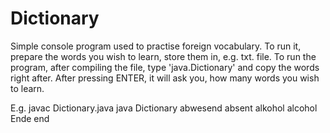 # Dictionary
Simple console program used to practise foreign vocabulary.
To run it, prepare the words you wish to learn, store them in, e.g. txt. file.
To run the program, after compiling the file, type 'java.Dictionary' and copy the words right after.
After pressing ENTER, it will ask you, how many words you wish to learn.

E.g. javac Dictionary.java
     java Dictionary abwesend absent alkohol alcohol Ende end      

      
